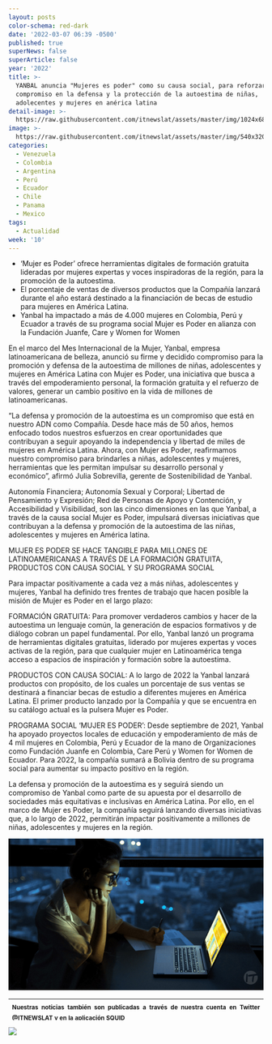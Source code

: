 ```yaml
---
layout: posts
color-schema: red-dark
date: '2022-03-07 06:39 -0500'
published: true
superNews: false
superArticle: false
year: '2022'
title: >-
  YANBAL anuncia "Mujeres es poder" como su causa social, para reforzar su
  compromiso en la defensa y la protección de la autoestima de niñas,
  adolecentes y mujeres en anérica latina
detail-image: >-
  https://raw.githubusercontent.com/itnewslat/assets/master/img/1024x680/Mujer-trabajando-Laptop-g.jpg
image: >-
  https://raw.githubusercontent.com/itnewslat/assets/master/img/540x320/Mujer-trabajando-Laptop-p.jpg
categories:
  - Venezuela
  - Colombia
  - Argentina
  - Perú
  - Ecuador
  - Chile
  - Panama
  - Mexico
tags:
  - Actualidad
week: '10'
---
```

- ‘Mujer es Poder’ ofrece herramientas digitales de formación gratuita lideradas por mujeres expertas y voces inspiradoras de la región, para la promoción de la autoestima.
- El porcentaje de ventas de diversos productos que la Compañía lanzará durante el año estará destinado a la financiación de becas de estudio para mujeres en América Latina.
- Yanbal ha impactado a más de 4.000 mujeres en Colombia, Perú y Ecuador a través de su programa social Mujer es Poder en alianza con la Fundación Juanfe, Care y Women for Women

En el marco del Mes Internacional de la Mujer, Yanbal, empresa latinoamericana de belleza, anunció su firme y decidido compromiso para la promoción y defensa de la autoestima de millones de niñas, adolescentes y mujeres en América Latina con Mujer es Poder, una iniciativa que busca a través del empoderamiento personal, la formación gratuita y el refuerzo de valores, generar un cambio positivo en la vida de millones de latinoamericanas.
 
“La defensa y promoción de la autoestima es un compromiso que está en nuestro ADN como Compañía. Desde hace más de 50 años, hemos enfocado todos nuestros esfuerzos en crear oportunidades que contribuyan a seguir apoyando la independencia y libertad de miles de mujeres en América Latina. Ahora, con Mujer es Poder, reafirmamos nuestro compromiso para brindarles a niñas, adolescentes y mujeres, herramientas que les permitan impulsar su desarrollo personal y económico”, afirmó Julia Sobrevilla, gerente de Sostenibilidad de Yanbal.
 
Autonomía Financiera; Autonomía Sexual y Corporal; Libertad de Pensamiento y Expresión; Red de Personas de Apoyo y Contención, y Accesibilidad y Visibilidad, son las cinco dimensiones en las que Yanbal, a través de la causa social Mujer es Poder, impulsará diversas iniciativas que contribuyan a la defensa y promoción de la autoestima de las niñas, adolescentes y mujeres en América latina. 
 
MUJER ES PODER SE HACE TANGIBLE PARA MILLONES DE LATINOAMERICANAS A TRAVÉS DE LA FORMACIÓN GRATUITA, PRODUCTOS CON CAUSA SOCIAL Y SU PROGRAMA SOCIAL
 
Para impactar positivamente a cada vez a más niñas, adolescentes y mujeres, Yanbal ha definido tres frentes de trabajo que hacen posible la misión de Mujer es Poder en el largo plazo:
 
FORMACIÓN GRATUITA: Para promover verdaderos cambios y hacer de la autoestima un lenguaje común, la generación de espacios formativos y de diálogo cobran un papel fundamental. Por ello, Yanbal lanzó un programa de herramientas digitales gratuitas, liderado por mujeres expertas y voces activas de la región, para que cualquier mujer en Latinoamérica tenga acceso a espacios de inspiración y formación sobre la autoestima.
 
PRODUCTOS CON CAUSA SOCIAL: A lo largo de 2022 la Yanbal lanzará productos con propósito, de los cuales un porcentaje de sus ventas se destinará a financiar becas de estudio a diferentes mujeres en América Latina. El primer producto lanzado por la Compañía y que se encuentra en su catálogo actual es la pulsera Mujer es Poder.
 
PROGRAMA SOCIAL ‘MUJER ES PODER’: Desde septiembre de 2021, Yanbal ha apoyado proyectos locales de educación y empoderamiento de más de 4 mil mujeres en Colombia, Perú y Ecuador de la mano de Organizaciones como Fundación Juanfe en Colombia, Care Perú y Women for Women de Ecuador. Para 2022, la compañía sumará a Bolivia dentro de su programa social para aumentar su impacto positivo en la región.
 
La defensa y promoción de la autoestima es y seguirá siendo un compromiso de Yanbal como parte de su apuesta por el desarrollo de sociedades más equitativas e inclusivas en América Latina. Por ello, en el marco de Mujer es Poder, la compañía seguirá lanzando diversas iniciativas que, a lo largo de 2022, permitirán impactar positivamente a millones de niñas, adolescentes y mujeres en la región.


![](https://raw.githubusercontent.com/itnewslat/assets/master/img/540x320/Mujer-trabajando-Laptop-p.jpg)

<table style="height: 42px;" width="569">
<tbody>
<tr>
<td style="text-align: justify;"><sub><strong>Nuestras noticias también son publicadas a través de nuestra cuenta en Twitter <a href="https://twitter.com/itnewslat?lang=es">@ITNEWSLAT</a> y en la aplicación <a href="https://squidapp.co/en/">SQUID</a></strong></sub></td>
</tr>
</tbody>
</table>

<img src="https://tracker.metricool.com/c3po.jpg?hash=56f88a41e39ab42c063cc51676587a04"/>
